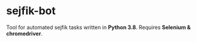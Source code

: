 # sejfik-bot
Tool for automated sejfik tasks written in **Python 3.8**. Requires **Selenium & chromedriver**.
